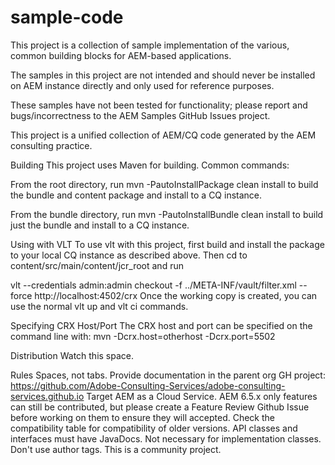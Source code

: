 # sample-code
This project is a collection of sample implementation of the various, common building blocks for AEM-based applications.

The samples in this project are not intended and should never be installed on AEM instance directly and only used for reference purposes.

These samples have not been tested for functionality; please report and bugs/incorrectness to the AEM Samples GitHub Issues project.


This project is a unified collection of AEM/CQ code generated by the AEM consulting practice.

Building
This project uses Maven for building. Common commands:

From the root directory, run mvn -PautoInstallPackage clean install to build the bundle and content package and install to a CQ instance.

From the bundle directory, run mvn -PautoInstallBundle clean install to build just the bundle and install to a CQ instance.

Using with VLT
To use vlt with this project, first build and install the package to your local CQ instance as described above. Then cd to content/src/main/content/jcr_root and run

vlt --credentials admin:admin checkout -f ../META-INF/vault/filter.xml --force http://localhost:4502/crx
Once the working copy is created, you can use the normal vlt up and vlt ci commands.

Specifying CRX Host/Port
The CRX host and port can be specified on the command line with: mvn -Dcrx.host=otherhost -Dcrx.port=5502

Distribution
Watch this space.

Rules
Spaces, not tabs.
Provide documentation in the parent org GH project: https://github.com/Adobe-Consulting-Services/adobe-consulting-services.github.io
Target AEM as a Cloud Service. AEM 6.5.x only features can still be contributed, but please create a Feature Review Github Issue before working on them to ensure they will accepted. Check the compatibility table for compatibility of older versions.
API classes and interfaces must have JavaDocs. Not necessary for implementation classes.
Don't use author tags. This is a community project.
